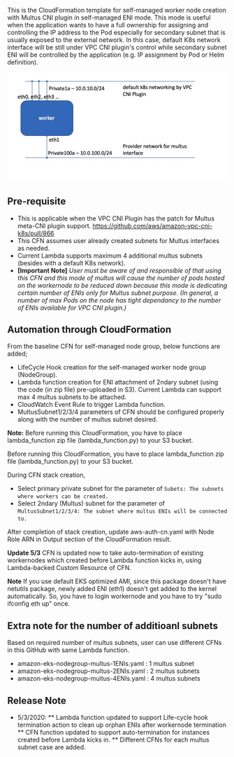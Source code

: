 This is the CloudFormation template for self-managed worker node creation with Multus CNI plugin in self-managed ENI mode. This mode is useful when the application wants to have a full ownership for assigning and controlling the IP address to the Pod especially for secondary subnet that is usually exposed to the external network. In this case, default K8s network interface will be still under VPC CNI plugin's control while secondary subnet ENI will be controlled by the application (e.g. IP assignment by Pod or Helm definition). 

![image-20200424115637436](image-20200424115637436.jpg)

## Pre-requisite
- This is applicable when the VPC CNI Plugin has the patch for Multus meta-CNI plugin support. 
﻿https://github.com/aws/amazon-vpc-cni-k8s/pull/866 ﻿
- This CFN assumes user already created subnets for Multus interfaces as needed. 
- Current Lambda supports maximum 4 additional multus subnets (besides with a default K8s network). 
- **[Important Note]** *User must be aware of and responsible of that using this CFN and this mode of multus will cause the number of pods hosted on the workernode to be reduced down because this mode is dedicating certain number of ENIs only for Multus subnet purpose. (In general, a number of max Pods on the node has tight dependancy to the number of ENIs available for VPC CNI plugin.)*

## Automation through CloudFormation

From the baseline CFN for self-managed node group, below functions are added;
- LifeCycle Hook creation for the self-managed worker node group (NodeGroup).
- Lambda function creation for ENI attachment of 2ndary subnet (using the code (in zip file) pre-uploaded in S3). Current Lambda can support max 4 multus subnets to be attached. 
- CloudWatch Event Rule to trigger Lambda function. 
- MultusSubnet1/2/3/4 parameters of CFN should be configured properly along with the number of multus subnet desired. 

**Note:** Before running this CloudFormation, you have to place lambda_function zip file (lambda_function.py) to your S3 bucket. 

Before running this CloudFormation, you have to place lambda_function zip file (lambda_function.py) to your S3 bucket. 

During CFN stack creation, 
* Select primary private subnet for the parameter of `Subets: The subnets where workers can be created.` 
* Select 2ndary (Multus) subnet for the parameter of `MultusSubnet1/2/3/4: The subnet where multus ENIs will be connected to.`

After completion of stack creation, update aws-auth-cn.yaml with Node Role ARN in Output section of the CloudFormation result. 

**Update 5/3** CFN is updated now to take auto-termination of existing workernodes which created before Lambda function kicks in, using Lambda-backed Custom Resource of CFN. 

**Note** If you use default EKS optimized AMI, since this package doesn't have netutils package, newly added ENI (eth1) doesn't get added to the kernel automatically. So, you have to login workernode and you have to try "sudo ifconfig eth up" once.  

## Extra note for the number of additioanl subnets
Based on required number of multus subnets, user can use different CFNs in this GitHub with same Lambda function.
- amazon-eks-nodegroup-multus-1ENIs.yaml : 1 multus subnet
- amazon-eks-nodegroup-multus-2ENIs.yaml : 2 multus subnets
- amazon-eks-nodegroup-multus-4ENIs.yaml : 4 multus subnets

## Release Note 
* 5/3/2020: 
** Lambda function updated to support Life-cycle hook termination action to clean up orphan ENIs after workernode termination
** CFN function updated to support auto-termination for instances created before Lambda kicks in. 
** Different CFNs for each multus subnet case are added.
